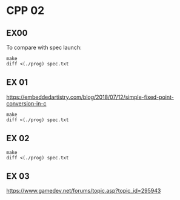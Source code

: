 # CPP 02

## EX00

To compare with spec launch:

```
make
diff <(./prog) spec.txt
```

## EX 01

https://embeddedartistry.com/blog/2018/07/12/simple-fixed-point-conversion-in-c


```
make
diff <(./prog) spec.txt
```

## EX 02

```
make
diff <(./prog) spec.txt
```

## EX 03

https://www.gamedev.net/forums/topic.asp?topic_id=295943